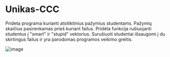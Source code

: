# Unikas-CCC
Prideta programa kurianti atsitiktinius pažymius studentams. Pažymių skaičius pasirenkamas prieš kuriant failus. Pridėta funkcija rušiuojanti studentus į "smart" ir "stupid" vektorius. Surušiuoti studentai išsaugomi į du skirtingus failus ir yra parodomas programos veikimo greitis.


![image](https://github.com/Gustelo1/Unikas-CCC/assets/140171498/d67beb56-76ef-49bb-b615-5a4bf9626821)
